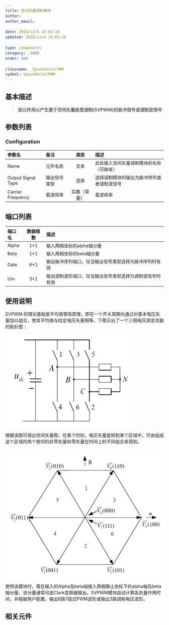 ```yaml
---
title: 空间矢量调制模块
author: 
author_email:

date: 2018/12/4 10:03:10
updated: 2018/12/4 10:03:10

type: components
category: -3009
order: 400

classname: _SpaceVectorPWM
symbol: SpaceVectorPWM
---
```

## 基本描述


> **该元件用以产生基于空间矢量脉宽调制(SVPWM)的脉冲信号或调制波信号**

## 参数列表
### Configuration
| 参数名                      | 备注       | 类型  | 描述                                 |
| :-------------------------- | :--------- | :---: | :----------------------------------- |
| Name                        | 元件名称   | 文本  | 此处输入空间矢量调制模块的名称（可缺省）   |
| Output Signal Type | 输出信号类型   | 选择  | 选择调制模块的输出为脉冲序列或者调制波信号   |
| Carrier Frequency | 载波频率 | 实数（常量）  | 载波频率 |


## 端口列表

| 端口名 | 数据维数 | 描述                      |
| :----- | :------: | :------------------------ |
| Alpha  |   1×1    | 输入两相坐标的alpha轴分量 |
| Beta   |   1×1    | 输入两相坐标的beta轴分量  |
| Gate   |   6×1    | 输出脉冲序列端口，仅当输出信号类型选择为脉冲序列时有效 |
| Um     |   3×1    | 输出调制波形端口，仅当输出信号类型选择为调制波信号时有效 |


## 使用说明

SVPWM 的理论基础是平均值等效原理，即在一个开关周期内通过对基本电压矢量加以组合，使其平均值与给定电压矢量相等。下图示出了一个三相电压源变流器的拓扑图：

![逆变器等效图](./逆变器等效图.png)

根据该图可得出空间矢量图，在某个时刻，电压矢量旋转到某个区域中，可由组成这个区域的两个相邻的非零矢量和零矢量在时间上的不同组合来得到。

![空间矢量图](./空间矢量图.png)

使用该模块时，需在输入的Alpha及beta端接入两相静止坐标下的alpha轴及beta轴分量，该分量通常可由Clark变换器输出。SVPWM模块自动计算各矢量作用时间，并根据用户配置，输出6路7段式PWM波形或输出3路调制电压波形。
## 相关元件

